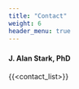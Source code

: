 ```yaml
---
title: "Contact"
weight: 6
header_menu: true
---
```

###  ###
#### J. Alan Stark, PhD ####
{{<contact_list>}}

